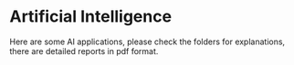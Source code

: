# Artificial Intelligence

Here are some AI applications, please check the folders for explanations, there are detailed reports in pdf format.
